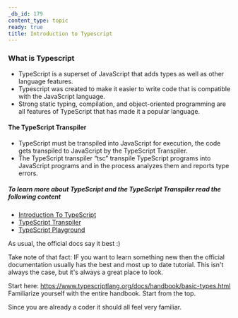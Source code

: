 ```yaml
---
_db_id: 179
content_type: topic
ready: true
title: Introduction to Typescript
---
```


### What is Typescript

- TypeScript is a superset of JavaScript that adds types as well as other language features.
- Typescript was created to make it easier to write code that is compatible with the JavaScript language.
- Strong static typing, compilation, and object-oriented programming are all features of TypeScript that has made it a popular language.

#### The TypeScript Transpiler

- TypeScript must be transpiled into JavaScript for execution, the code gets transpiled to JavaScript by the TypeScript Transpiler.
- The TypeScript transpiler “tsc” transpile TypeScript programs into JavaScript programs and in the process analyzes them and reports type errors.

##### To learn more about TypeScript and the TypeScript Transpiler read the following content

- [Introduction To TypeScript](https://flaviocopes.com/typescript/)
- [TypeScript Transpiler](https://code.visualstudio.com/docs/typescript/typescript-compiling)
- [TypeScript Playground](https://www.typescriptlang.org/play/)

As usual, the official docs say it best :)

Take note of that fact: IF you want to learn something new then the official documentation usually has the best and most up to date tutorial. This isn't always the case, but it's always a great place to look.

Start here: https://www.typescriptlang.org/docs/handbook/basic-types.html
Familiarize yourself with the entire handbook. Start from the top.

Since you are already a coder it should all feel very familiar.
